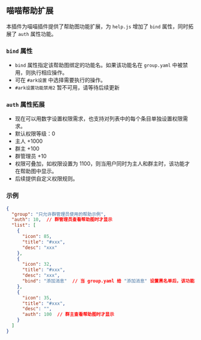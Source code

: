 ## 喵喵帮助扩展

本插件为喵喵插件提供了帮助图功能扩展，为 `help.js` 增加了 `bind` 属性，同时拓展了 `auth` 属性功能。

### `bind` 属性

- `bind` 属性指定该帮助图绑定的功能名。如果该功能名在 `group.yaml` 中被禁用，则执行相应操作。
- 可在 `#ark设置` 中选择需要执行的操作。 
- `#ark设置功能禁用2` 暂不可用，请等待后续更新

### `auth` 属性拓展

- 现在可以用数字设置权限需求，也支持对列表中的每个条目单独设置权限需求。
- 默认权限等级：0  
- 主人 +1000  
- 群主 +100  
- 群管理员 +10  
- 权限可叠加，如权限设置为 1100，则当用户同时为主人和群主时，该功能才在帮助图中显示。  
- 后续提供自定义权限规则。

### 示例

```json
{
  "group": "只允许群管理员使用的帮助示例",
  "auth": 10,  // 群管理员查看帮助图时才显示
  "list": [
    {
      "icon": 85,
      "title": "#xxx",
      "desc": "xxx"
    },
    {
      "icon": 32,
      "title": "#xxx",
      "desc": "xxx",
      "bind": "添加消息"  // 当 group.yaml 给 "添加消息" 设置黑名单后，该功能将不显示在帮助图中/提示被禁用
    },
    {
      "icon": 35,
      "title": "#xxx",
      "desc": "",
      "auth": 100  // 群主查看帮助图时才显示
    }
  ]
}
